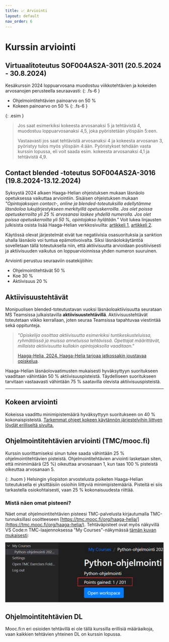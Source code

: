 ```yaml
---
title: 📈 Arviointi
layout: default
nav_order: 6
---
```


# Kurssin arviointi

## Virtuaalitoteutus SOF004AS2A-3011 (20.5.2024 - 30.8.2024)

Kesäkurssin 2024 loppuarvosana muodostuu viikkotehtävien ja kokeiden arvosanojen perusteella seuraavasti:
{: .fs-6 }

* Ohjelmointitehtävien painoarvo on 50 %
* Kokeen painoarvo on 50 %
{: .fs-6 }


{: .esim }
> Jos saat esimerkiksi kokeesta arvosanaksi 5 ja tehtävistä 4, muodostuu loppuarvosanaksi 4,5, joka pyöristetään ylöspäin 5:een.
>
> Vastaavasti jos saat tehtävistä arvosanaksi 4 ja kokeesta arvosanan 3, pyöristyy tulos myös ylöspäin 4:ään. Pyöristykset tehdään vasta kurssin lopussa, eli voit saada esim. kokeesta arvosanaksi 4,1 ja tehtävistä 4,9.


## Contact blended -toteutus SOF004AS2A-3016 (19.8.2024-13.12.2024)

Syksystä 2024 alkaen Haaga-Helian ohjeistuksen mukaan läsnäolo opetuksessa vaikuttaa arviointiin. Sisäisen ohjeistuksen mukaan *"Opintojaksojen contact-, online ja blended-toteutuksilla edellytämme läsnäoloa lukujärjestykseen merkityillä opetuskerroilla. Jos olet poissa opetuskerroilta yli 25 % arvosanasi laskee yhdellä numerolla. Jos olet poissa opetuskerroilta yli 50 %, opintojakso hylätään."* Voit lukea linjausten julkisista osista lisää Haaga-Helian verkkosivuilta: [artikkeli 1](https://www.haaga-helia.fi/fi/ajankohtaista/uutiset/lasnaolosta-arvioinnin-edellytys-opintojaksoille-lisaa-elamaa-kampuksille), [artikkeli 2](https://www.haaga-helia.fi/fi/ajankohtaista/uutiset/haaga-helia-tarjoaa-jatkossakin-joustavaa-opiskelua-paivitetty-145).

Käytössä olevat järjestelmät eivät tue negatiivisia osasuorituksia ja sanktion uhalla läsnäolo voi tuntua epämotivoivalta. Siksi läsnäolokäytäntöä sovelletaan tällä toteutuksella niin, että aktiivisuutta arvioidaan positiivisesti ja aktiivisuuden vaikutus on loppuarvioinnissa yhden numeron suuruinen.

Arviointi perustuu seuraaviin osatekijöihin:

* Ohjelmointitehtävät 50 %
* Koe 30 %
* Aktiivisuus 20 %


## Aktiivisuustehtävät

Monipuolisen blended-toteutustavan vuoksi läsnäoloaktiivisuutta seurataan MS Teamsissa julkaistavilla **aktiivisuustehtävillä**. Aktiivisuustehtävät toteutetaan viikko kerrallaan, joten seuraa Teamsissa tapahtuvaa viestintää sekä oppitunteja.

> *"Opiskelija osoittaa aktiivisuutta esimerkiksi tuntikeskusteluissa, ryhmätöissä ja muissa annetuissa tehtävissä. Opettajat määrittävät, millaista aktiivisuutta kullakin opintojaksolla vaaditaan."*
>
> [Haaga-Helia, 2024. Haaga-Helia tarjoaa jatkossakin joustavaa opiskelua](https://www.haaga-helia.fi/fi/ajankohtaista/uutiset/haaga-helia-tarjoaa-jatkossakin-joustavaa-opiskelua-paivitetty-145).

Haaga-Helian läsnäolovaatimusten mukaisesti hyväksyttyyn suoritukseen vaaditaan vähintään 50 % aktiivisuuspisteistä. Täydelliseen suoritukseen tarvitaan vastaavasti vähintään 75 % saatavilla olevista aktiivisuuspisteistä.


---

## Kokeen arviointi

Kokeissa vaadittu minimipistemäärä hyväksyttyyn suoritukseen on 40 % kokonaispisteistä. [Tarkemmat ohjeet kokeen käytännön järjestelyihin liittyen löydät erilliseltä sivulta.](/koe/)


## Ohjelmointitehtävien arviointi (TMC/mooc.fi)

Kurssin suorittamiseksi sinun tulee saada vähintään 25 % ohjelmointitehtävien pisteistä. Ohjelmointitehtävien arviointi lasketaan siten, että minimimäärä (25 %) oikeuttaa arvosanaan 1, kun taas 100 % pisteistä oikeuttaa arvosanaan 5.

{: .huom }
Helsingin yliopiston arvostelusta poiketen Haaga-Helian toteutuksella ei yksittäisiin osioihin liittyviä minimipistemääriä. Pisteitä ei siis tarkastella osiokohtaisesti, vaan 25 % kokonaisuudesta riittää.


### Mistä näen omat pisteeni?

Näet omat ohjelmointitehtävien pisteesi TMC-palvelusta kirjautumalla TMC-tunnuksillasi osoitteeseen [https://tmc.mooc.fi/org/haaga-helia/](https://tmc.mooc.fi/org/haaga-helia/). Tehtäväpisteet ovat myös näkyvillä VS Code:n TMC-laajennoksessa "My Courses"-näkymässä [tämän kuvan mukaisesti](/img/points-gained-tmc-plugin.png):

![My courses](/img/points-gained-tmc-plugin.png)


## Ohjelmointitehtävien DL

Mooc.fi:n eri osioiden tehtävillä ei ole tällä kurssilla erillisiä määräaikoja, vaan kaikkien tehtävien yhteinen DL on kurssin lopussa.

